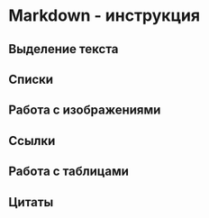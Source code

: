 # Markdown - инструкция

## Выделение текста

## Списки

## Работа с изображениями

## Ссылки

## Работа с таблицами

## Цитаты

